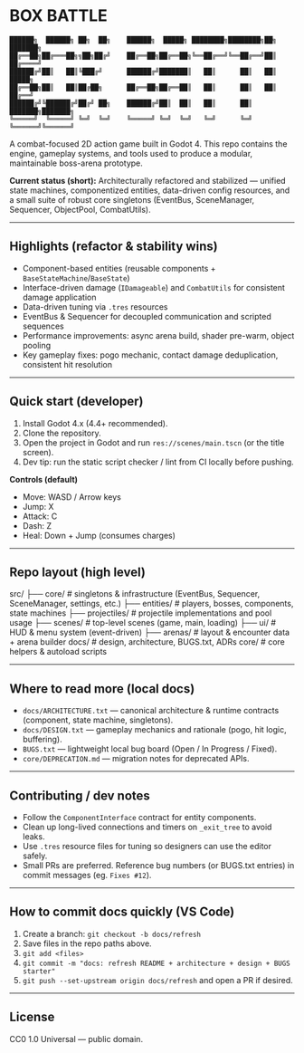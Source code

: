 # BOX BATTLE

```
██████╗  ██████╗ ██╗  ██╗    ██████╗  █████╗ ████████╗████████╗██╗     ███████╗
██╔══██╗██╔═══██╗╗██╗██╔╝    ██╔══██╗██╔══██╗╚══██╔══╝╚══██╔══╝██║     ██╔════╝
██████╔╝██║   ██║╚███╔╝      ██████╔╝███████║   ██║      ██║   ██║     █████╗  
██╔══██╗██║   ██║██╔██╗      ██╔══██╗██╔══██║   ██║      ██║   ██║     ██╔══╝  
██████╔╝╚██████╔╝██╔╝ ██╗    ██████╔╝██║  ██║   ██║      ██║   ███████╗███████╗
╚═════╝  ╚═════╝ ╚═╝  ╚═╝    ╚═════╝ ╚═╝  ╚═╝   ╚═╝      ╚═╝   ╚══════╝╚══════╝
```

A combat-focused 2D action game built in Godot 4. This repo contains the engine, gameplay systems, and tools used to produce a modular, maintainable boss-arena prototype.

**Current status (short):** Architecturally refactored and stabilized — unified state machines, componentized entities, data-driven config resources, and a small suite of robust core singletons (EventBus, SceneManager, Sequencer, ObjectPool, CombatUtils).

---

## Highlights (refactor & stability wins)
- Component-based entities (reusable components + `BaseStateMachine`/`BaseState`)
- Interface-driven damage (`IDamageable`) and `CombatUtils` for consistent damage application
- Data-driven tuning via `.tres` resources
- EventBus & Sequencer for decoupled communication and scripted sequences
- Performance improvements: async arena build, shader pre-warm, object pooling
- Key gameplay fixes: pogo mechanic, contact damage deduplication, consistent hit resolution

---

## Quick start (developer)
1. Install Godot 4.x (4.4+ recommended).  
2. Clone the repository.  
3. Open the project in Godot and run `res://scenes/main.tscn` (or the title screen).  
4. Dev tip: run the static script checker / lint from CI locally before pushing.

**Controls (default)**
- Move: WASD / Arrow keys  
- Jump: X  
- Attack: C  
- Dash: Z  
- Heal: Down + Jump (consumes charges)

---

## Repo layout (high level)

src/
├── core/ # singletons & infrastructure (EventBus, Sequencer, SceneManager, settings, etc.)
├── entities/ # players, bosses, components, state machines
├── projectiles/ # projectile implementations and pool usage
├── scenes/ # top-level scenes (game, main, loading)
├── ui/ # HUD & menu system (event-driven)
├── arenas/ # layout & encounter data + arena builder
docs/ # design, architecture, BUGS.txt, ADRs
core/ # core helpers & autoload scripts

---

## Where to read more (local docs)
- `docs/ARCHITECTURE.txt` — canonical architecture & runtime contracts (component, state machine, singletons).
- `docs/DESIGN.txt` — gameplay mechanics and rationale (pogo, hit logic, buffering).
- `BUGS.txt` — lightweight local bug board (Open / In Progress / Fixed).
- `core/DEPRECATION.md` — migration notes for deprecated APIs.

---

## Contributing / dev notes
- Follow the `ComponentInterface` contract for entity components.
- Clean up long-lived connections and timers on `_exit_tree` to avoid leaks.
- Use `.tres` resource files for tuning so designers can use the editor safely.
- Small PRs are preferred. Reference bug numbers (or BUGS.txt entries) in commit messages (eg. `Fixes #12`).

---

## How to commit docs quickly (VS Code)
1. Create a branch: `git checkout -b docs/refresh`  
2. Save files in the repo paths above.  
3. `git add <files>`  
4. `git commit -m "docs: refresh README + architecture + design + BUGS starter"`  
5. `git push --set-upstream origin docs/refresh` and open a PR if desired.

---

## License
CC0 1.0 Universal — public domain.
